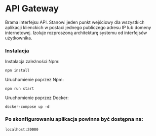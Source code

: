 # API Gateway
Brama interfejsu API. Stanowi jeden punkt wejściowy dla wszystkich aplikacji klienckich w postaci jednego publiczego adresu IP lub domeny internetowej. Izoluje rozproszoną architekturę systemu od interfejsów użytkownika.

### Instalacja

Instalacja zależności Npm:

```
npm install
```

Uruchomienie poprzez Npm:
```
npm run start
```

Uruchomienie poprzez Docker:
```
docker-compose up -d
```

### Po skonfigurowaniu aplikacja powinna być dostępna na:

```
localhost:20000
```
